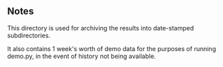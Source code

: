 Notes
-----

This directory is used for archiving the results into date-stamped subdirectories.

It also contains 1 week's worth of demo data for the purposes of running demo.py, in the event of history not being available.
